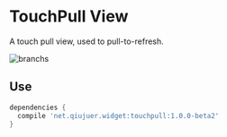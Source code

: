 # TouchPull View

A touch pull view, used to pull-to-refresh.

![branchs](https://raw.githubusercontent.com/qiujuer/BeFoot/master/android/widget/TouchPull/art/screenshot.png)


## Use

```groovy
dependencies {
  compile 'net.qiujuer.widget:touchpull:1.0.0-beta2'
}
```